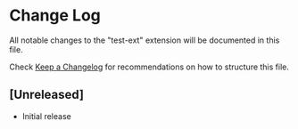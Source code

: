 # Change Log

All notable changes to the "test-ext" extension will be documented in this file.

Check [Keep a Changelog](http://keepachangelog.com/) for recommendations on how to structure this file.

## [Unreleased]

- Initial release